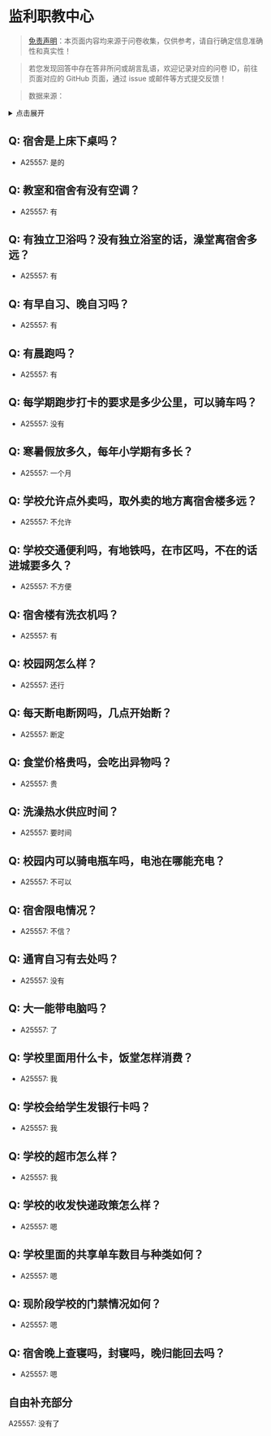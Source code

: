 # 监利职教中心

> [免责声明](https://colleges.chat/#_3)：本页面内容均来源于问卷收集，仅供参考，请自行确定信息准确性和真实性！

> 若您发现回答中存在答非所问或胡言乱语，欢迎记录对应的问卷 ID，前往页面对应的 GitHub 页面，通过 issue 或邮件等方式提交反馈！

> 数据来源：

<details><summary>点击展开</summary>
<ul>
<li>A25557: 匿名 (2024 年 06 月)</li>
</ul>
</details>

## Q: 宿舍是上床下桌吗？

- A25557: 是的

## Q: 教室和宿舍有没有空调？

- A25557: 有

## Q: 有独立卫浴吗？没有独立浴室的话，澡堂离宿舍多远？

- A25557: 有

## Q: 有早自习、晚自习吗？

- A25557: 有

## Q: 有晨跑吗？

- A25557: 有

## Q: 每学期跑步打卡的要求是多少公里，可以骑车吗？

- A25557: 没有

## Q: 寒暑假放多久，每年小学期有多长？

- A25557: 一个月

## Q: 学校允许点外卖吗，取外卖的地方离宿舍楼多远？

- A25557: 不允许

## Q: 学校交通便利吗，有地铁吗，在市区吗，不在的话进城要多久？

- A25557: 不方便

## Q: 宿舍楼有洗衣机吗？

- A25557: 有

## Q: 校园网怎么样？

- A25557: 还行

## Q: 每天断电断网吗，几点开始断？

- A25557: 断定

## Q: 食堂价格贵吗，会吃出异物吗？

- A25557: 贵

## Q: 洗澡热水供应时间？

- A25557: 要时间

## Q: 校园内可以骑电瓶车吗，电池在哪能充电？

- A25557: 不可以

## Q: 宿舍限电情况？

- A25557: 不信？

## Q: 通宵自习有去处吗？

- A25557: 没有

## Q: 大一能带电脑吗？

- A25557: 了

## Q: 学校里面用什么卡，饭堂怎样消费？

- A25557: 我

## Q: 学校会给学生发银行卡吗？

- A25557: 我

## Q: 学校的超市怎么样？

- A25557: 我

## Q: 学校的收发快递政策怎么样？

- A25557: 嗯

## Q: 学校里面的共享单车数目与种类如何？

- A25557: 嗯

## Q: 现阶段学校的门禁情况如何？

- A25557: 嗯

## Q: 宿舍晚上查寝吗，封寝吗，晚归能回去吗？

- A25557: 嗯

## 自由补充部分

A25557: 没有了